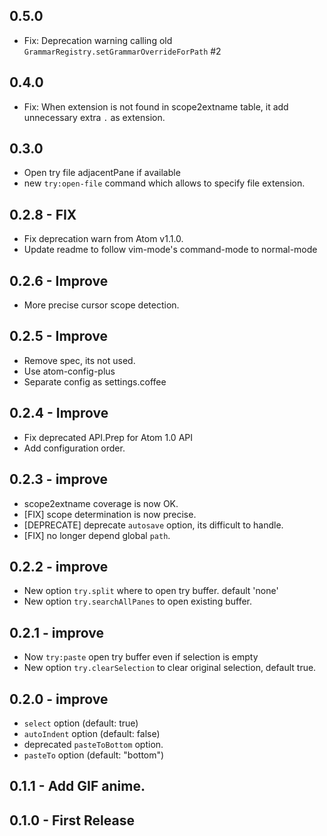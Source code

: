 ## 0.5.0
- Fix: Deprecation warning calling old `GrammarRegistry.setGrammarOverrideForPath` #2

## 0.4.0
- Fix: When extension is not found in scope2extname table, it add unnecessary extra `.` as extension.

## 0.3.0
- Open try file adjacentPane if available
- new `try:open-file` command which allows to specify file extension.

## 0.2.8 - FIX
- Fix deprecation warn from Atom v1.1.0.
- Update readme to follow vim-mode's command-mode to normal-mode

## 0.2.6 - Improve
- More precise cursor scope detection.

## 0.2.5 - Improve
- Remove spec, its not used.
- Use atom-config-plus
- Separate config as settings.coffee

## 0.2.4 - Improve
- Fix deprecated API.Prep for Atom 1.0 API
- Add configuration order.

## 0.2.3 - improve
- scope2extname coverage is now OK.
- [FIX] scope determination is now precise.
- [DEPRECATE] deprecate `autosave` option, its difficult to handle.
- [FIX] no longer depend global `path`.

## 0.2.2 - improve
- New option `try.split` where to open try buffer. default 'none'
- New option `try.searchAllPanes` to open existing buffer.

## 0.2.1 - improve
- Now `try:paste` open try buffer even if selection is empty
- New option `try.clearSelection` to clear original selection, default true.

## 0.2.0 - improve
- `select` option (default: true)
- `autoIndent` option (default: false)
- deprecated `pasteToBottom` option.
- `pasteTo` option (default: "bottom")

## 0.1.1 - Add GIF anime.
## 0.1.0 - First Release
